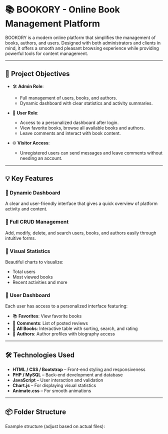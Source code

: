 # 📚 BOOKORY - Online Book Management Platform

BOOKORY is a modern online platform that simplifies the management of books, authors, and users. Designed with both administrators and clients in mind, it offers a smooth and pleasant browsing experience while providing powerful tools for content management.

---

## 🎯 Project Objectives

- 🛠️ **Admin Role**:
  - Full management of users, books, and authors.
  - Dynamic dashboard with clear statistics and activity summaries.

- 👤 **User Role**:
  - Access to a personalized dashboard after login.
  - View favorite books, browse all available books and authors.
  - Leave comments and interact with book content.

- 🌐 **Visitor Access**:
  - Unregistered users can send messages and leave comments without needing an account.

---

## 💡 Key Features

### 🔹 Dynamic Dashboard
A clear and user-friendly interface that gives a quick overview of platform activity and content.

### 🔹 Full CRUD Management
Add, modify, delete, and search users, books, and authors easily through intuitive forms.

### 🔹 Visual Statistics
Beautiful charts to visualize:
- Total users
- Most viewed books
- Recent activities and more

### 🔹 User Dashboard
Each user has access to a personalized interface featuring:
- 📚 **Favorites**: View favorite books
- 💬 **Comments**: List of posted reviews
- 📖 **All Books**: Interactive table with sorting, search, and rating
- 👤 **Authors**: Author profiles with biography access

---

## 🛠️ Technologies Used

- **HTML / CSS / Bootstrap** – Front-end styling and responsiveness  
- **PHP / MySQL** – Back-end development and database  
- **JavaScript** – User interaction and validation  
- **Chart.js** – For displaying visual statistics  
- **Animate.css** – For smooth animations  

---

## 📦 Folder Structure

Example structure (adjust based on actual files):

